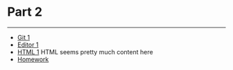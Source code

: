 # Part 2

---

* [Git 1](../../modules/git-1/README.md)
* [Editor 1](../../modules/editor-1/README.md)
* [HTML 1](../../modules/html-1/README.md) HTML seems pretty much content here
* [Homework](./homework/README.md)
